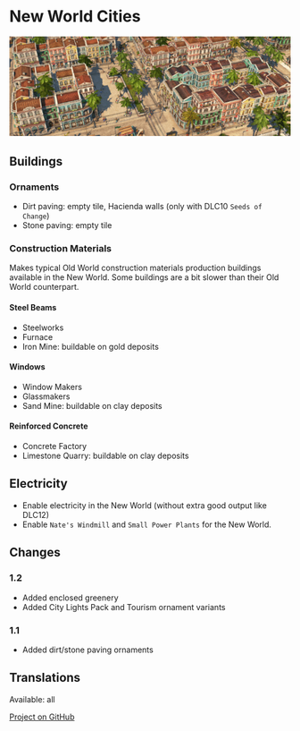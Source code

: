 # New World Cities

![](./banner.png)

## Buildings

### Ornaments

- Dirt paving: empty tile, Hacienda walls (only with DLC10 `Seeds of Change`)
- Stone paving: empty tile

### Construction Materials

Makes typical Old World construction materials production buildings available in the New World.
Some buildings are a bit slower than their Old World counterpart.

#### Steel Beams

- Steelworks
- Furnace
- Iron Mine: buildable on gold deposits

#### Windows

- Window Makers
- Glassmakers
- Sand Mine: buildable on clay deposits

#### Reinforced Concrete

- Concrete Factory
- Limestone Quarry: buildable on clay deposits

## Electricity

- Enable electricity in the New World (without extra good output like DLC12)
- Enable `Nate's Windmill` and `Small Power Plants` for the New World.

## Changes

### 1.2

- Added enclosed greenery
- Added City Lights Pack and Tourism ornament variants

### 1.1

- Added dirt/stone paving ornaments

## Translations

Available: all

[Project on GitHub](https://github.com/jakobharder/anno-1800-jakobs-mods)
